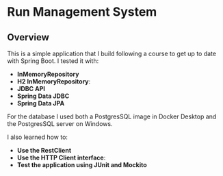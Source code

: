 # Run Management System

## Overview
This is a simple application that I build following a course to get up to date with Spring Boot.
I tested it with: 
- **InMemoryRepository**
- **H2 InMemoryRepository**:
- **JDBC API**
- **Spring Data JDBC**
- **Spring Data JPA**

For the database I used both a PostgresSQL image in Docker Desktop and the PostgresSQL server on Windows.

I also learned how to:
- **Use the RestClient**
- **Use the HTTP Client interface**:
- **Test the application using JUnit and Mockito**
